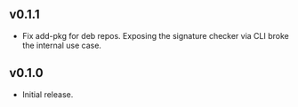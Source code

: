## v0.1.1

 * Fix add-pkg for deb repos. Exposing the signature checker via CLI broke the internal use case.

## v0.1.0

 * Initial release.
